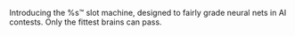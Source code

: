 Introducing the %s™ slot machine, designed to fairly grade neural nets in AI contests. Only the fittest brains can pass.